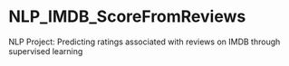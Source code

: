 # NLP_IMDB_ScoreFromReviews
NLP Project: Predicting ratings associated with reviews on IMDB through supervised learning
